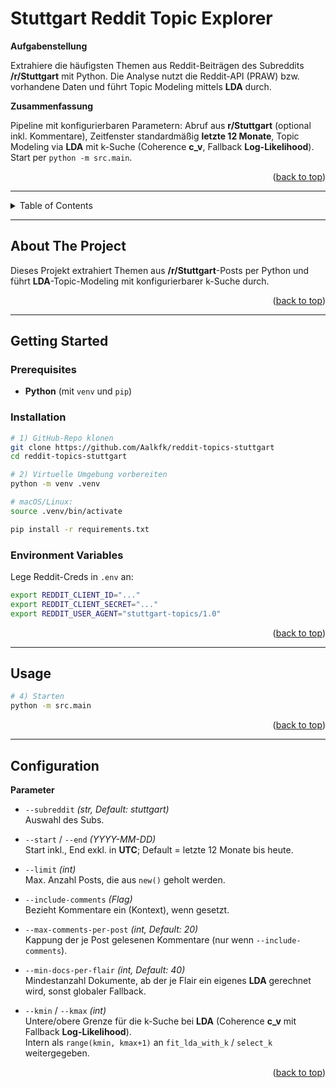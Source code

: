 <div id="readme-top"></div>

# Stuttgart Reddit Topic Explorer

**Aufgabenstellung**

Extrahiere die häufigsten Themen aus Reddit-Beiträgen des Subreddits **/r/Stuttgart** mit Python. Die Analyse nutzt die Reddit-API (PRAW) bzw. vorhandene Daten und führt Topic Modeling mittels **LDA** durch.

**Zusammenfassung**

Pipeline mit konfigurierbaren Parametern: Abruf aus **r/Stuttgart** (optional inkl. Kommentare), Zeitfenster standardmäßig **letzte 12 Monate**, Topic Modeling via **LDA** mit k-Suche (Coherence **c_v**, Fallback **Log-Likelihood**). Start per `python -m src.main`.

<p align="right">(<a href="#readme-top">back to top</a>)</p>

---

<!-- TABLE OF CONTENTS -->
<details>
  <summary>Table of Contents</summary>
  <ol>
    <li><a href="#about-the-project">About The Project</a></li>
    <li><a href="#getting-started">Getting Started</a>
      <ul>
        <li><a href="#prerequisites">Prerequisites</a></li>
        <li><a href="#installation">Installation</a></li>
        <li><a href="#environment-variables">Environment Variables</a></li>
      </ul>
    </li>
    <li><a href="#usage">Usage</a></li>
    <li><a href="#configuration">Configuration</a></li>
  </ol>
</details>

---

## About The Project

Dieses Projekt extrahiert Themen aus **/r/Stuttgart**-Posts per Python und führt **LDA**-Topic-Modeling mit konfigurierbarer k-Suche durch.

<p align="right">(<a href="#readme-top">back to top</a>)</p>

---

## Getting Started

### Prerequisites

- **Python** (mit `venv` und `pip`)

### Installation

```bash
# 1) GitHub-Repo klonen
git clone https://github.com/Aalkfk/reddit-topics-stuttgart
cd reddit-topics-stuttgart

# 2) Virtuelle Umgebung vorbereiten
python -m venv .venv

# macOS/Linux:
source .venv/bin/activate

pip install -r requirements.txt
```

### Environment Variables

Lege Reddit-Creds in `.env` an:

```bash
export REDDIT_CLIENT_ID="..."
export REDDIT_CLIENT_SECRET="..."
export REDDIT_USER_AGENT="stuttgart-topics/1.0"
```

<p align="right">(<a href="#readme-top">back to top</a>)</p>

---

## Usage

```bash
# 4) Starten
python -m src.main
```

<p align="right">(<a href="#readme-top">back to top</a>)</p>

---

## Configuration

**Parameter**

- `--subreddit` *(str, Default: stuttgart)*  
  Auswahl des Subs.

- `--start` / `--end` *(YYYY-MM-DD)*  
  Start inkl., End exkl. in **UTC**; Default = letzte 12 Monate bis heute.

- `--limit` *(int)*  
  Max. Anzahl Posts, die aus `new()` geholt werden.

- `--include-comments` *(Flag)*  
  Bezieht Kommentare ein (Kontext), wenn gesetzt.

- `--max-comments-per-post` *(int, Default: 20)*  
  Kappung der je Post gelesenen Kommentare (nur wenn `--include-comments`).

- `--min-docs-per-flair` *(int, Default: 40)*  
  Mindestanzahl Dokumente, ab der je Flair ein eigenes **LDA** gerechnet wird, sonst globaler Fallback.

- `--kmin` / `--kmax` *(int)*  
  Untere/obere Grenze für die k-Suche bei **LDA** (Coherence **c_v** mit Fallback **Log-Likelihood**).  
  Intern als `range(kmin, kmax+1)` an `fit_lda_with_k` / `select_k` weitergegeben.

<p align="right">(<a href="#readme-top">back to top</a>)</p>
